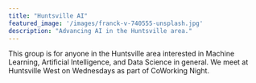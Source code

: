 ```yaml
---
title: "Huntsville AI"
featured_image: '/images/franck-v-740555-unsplash.jpg'
description: "Advancing AI in the Huntsville area."
---
```

This group is for anyone in the Huntsville area interested in Machine Learning, Artificial Intelligence, and Data Science in general. We meet at Huntsville West on Wednesdays as part of CoWorking Night.
